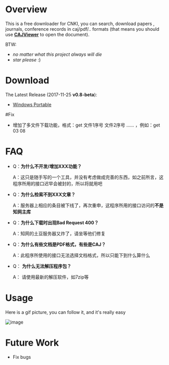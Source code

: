 # Overview
This is a free downloader for CNKI, you can search, download papers , journals, conference records in caj/pdf/.. formats (that 
means you should use [**CAJViewer**](http://www.portablesoft.org/cajviewer-lite/) to open the document).

BTW:
- *no matter what this project always will die*
- *star please* :)

# Download
The Latest Release (2017-11-25 **v0.8-beta**):
+ [Windows Portable](https://github.com/midpoint/cnki-downloader/releases/download/v0.8-beta/cnki-downloader-windows.zip)

#Fix
- 增加了多文件下载功能，格式：get 文件1序号 文件2序号 ……   ，例如：get 03 08

# FAQ
- Q：**为什么不开发/增加XXX功能？**

  A：这只是随手写的一个工具，并没有考虑做成完善的东西，如之前所言，这程序所用的接口迟早会被封的，所以将就用吧

- Q：**为什么检索不到XXX文章？**

  A：服务器上相应的条目被下线了，再次重申，这程序所用的接口访问的**不是知网主库**
  
- Q：**为什么下载时出现Bad Request 400？**

  A：知网的土豆服务器又炸了，请坐等他们修复

- Q：**为什么有些文档是PDF格式，有些是CAJ？**

  A：此程序所使用的接口无法选择文档格式，所以只能下到什么算什么

- Q： **为什么无法解压程序包？**

  A： 请使用最新的解压软件，如7zip等

# Usage
Here is a gif picture, you can follow it, and it's really easy

![image](https://github.com/midpoint/cnki-downloader/blob/master/screenshots/showcase2.gif)

# Future Work
+ Fix bugs
